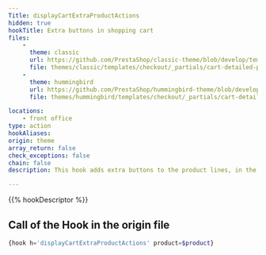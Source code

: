 ```yaml
---
Title: displayCartExtraProductActions
hidden: true
hookTitle: Extra buttons in shopping cart
files:
    -
      theme: classic
      url: https://github.com/PrestaShop/classic-theme/blob/develop/templates/checkout/_partials/cart-detailed-product-line.tpl
      file: themes/classic/templates/checkout/_partials/cart-detailed-product-line.tpl
    -
      theme: hummingbird
      url: https://github.com/PrestaShop/hummingbird-theme/blob/develop/templates/checkout/_partials/cart-detailed-product-line.tpl
      file: themes/hummingbird/templates/checkout/_partials/cart-detailed-product-line.tpl

locations:
    - front office
type: action
hookAliases: 
origin: theme
array_return: false
check_exceptions: false
chain: false
description: This hook adds extra buttons to the product lines, in the shopping cart

---
```


{{% hookDescriptor %}}

## Call of the Hook in the origin file

```php
{hook h='displayCartExtraProductActions' product=$product}
```

